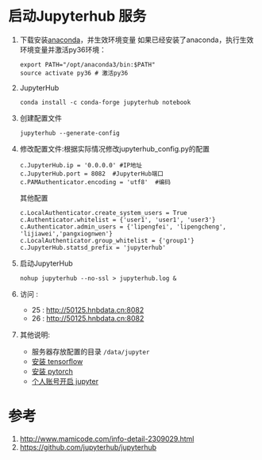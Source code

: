 # 启动Jupyterhub 服务
1. 下载安装[anaconda](https://repo.anaconda.com/archive/)，并生效环境变量
    如果已经安装了anaconda，执行生效环境变量并激活py36环境：
    ```
    export PATH="/opt/anaconda3/bin:$PATH"
    source activate py36 # 激活py36
    ```

2. JupyterHub
    ```
    conda install -c conda-forge jupyterhub notebook
    ```

3. 创建配置文件
    ```
    jupyterhub --generate-config
    ```

4. 修改配置文件:根据实际情况修改jupyterhub_config.py的配置
    ```
    c.JupyterHub.ip = '0.0.0.0' #IP地址
    c.JupyterHub.port = 8082  #JupyterHub端口
    c.PAMAuthenticator.encoding = 'utf8'  #编码
    ```

    其他配置

    ```
    c.LocalAuthenticator.create_system_users = True
    c.Authenticator.whitelist = {'user1', 'user1', 'user3'}
    c.Authenticator.admin_users = {'lipengfei', 'lipengcheng', 'lijiawei','pangxiognwen'}
    c.LocalAuthenticator.group_whitelist = {'group1'}
    c.JupyterHub.statsd_prefix = 'jupyterhub'
    ```

5. 启动JupyterHub
    ```
    nohup jupyterhub --no-ssl > jupyterhub.log &
    ```

6. 访问 :  
    - 25 : http://50125.hnbdata.cn:8082
    - 26 : http://50125.hnbdata.cn:8082

7. 其他说明:
    - 服务器存放配置的目录 `/data/jupyter`
    - [安装 tensorflow](../tesorflow/)
    - [安装 pytorch](../pytorch/)
    - [个人账号开启 jupyter](jupyter_service.md)

# 参考
1. http://www.mamicode.com/info-detail-2309029.html
2. https://github.com/jupyterhub/jupyterhub